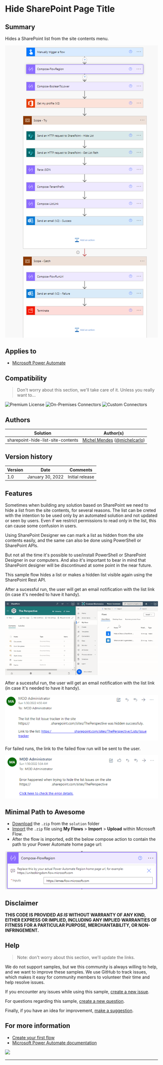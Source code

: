 # Hide SharePoint Page Title

## Summary

Hides a SharePoint list from the site contents menu.

![picture of the sample](assets/flow-overview.png)

## Applies to

* [Microsoft Power Automate](https://docs.microsoft.com/power-automate/)

## Compatibility

> Don't worry about this section, we'll take care of it. Unless you really want to...

![Premium License](https://img.shields.io/badge/Premium%20License-Not%20Required-green.svg "Premium license not required")
![On-Premises Connectors](https://img.shields.io/badge/On--Premises%20Connectors-No-green.svg "Does not use on-premise connectors")
![Custom Connectors](https://img.shields.io/badge/Custom%20Connectors-Not%20Required-green.svg "Does not use custom connectors")

## Authors

Solution|Author(s)
--------|---------
sharepoint-hide-list-site-contents | [Michel Mendes](https://github.com/michelcarlo) ([@michelcarlo](https://twitter.com/michelcarlo))

## Version history

Version|Date|Comments
-------|----|--------
1.0|January 30, 2022|Initial release

## Features

Sometimes when building any solution based on SharePoint we need to hide a list from the site contents, for several reasons. The list can be creted with the intention to be used only by an automated solution and not updated or seen by users.
Even if we restrict permissions to read only in the list, this can cause some confusion in users.

Using SharePoint Designer we can mark a list as hidden from the site contents easily, and the same can also be done using PowerShell or SharePoint APIs.

But not all the time it's possible to use/install PowerShell or SharePoint Designer in our computers. And also it's important to bear in mind that SharePoint designer will be discontinued at some point in the near future.

This sample flow hides a list or makes a hidden list visible again using the SharePoint Rest API.

After a sucessful run, the user will get an email notification with the list link (in case it's needed to have it handy).


![flow running](assets/hideListAnimation.gif)

After a sucessful run, the user will get an email notification with the list link (in case it's needed to have it handy).

![success notification](assets/hidden-success.PNG)

For failed runs, the link to the failed flow run will be sent to the user.

![failure notification](assets/hidden-failure.PNG)

## Minimal Path to Awesome

* [Download](solution/sharepoint-hide-list.zip) the `.zip` from the `solution` folder
* [Import](https://flow.microsoft.com/en-us/blog/import-export-bap-packages/) the `.zip` file using **My Flows** > **Import** > **Upload** within Microsoft Flow.
* After the flow is imported, edit the below compose action to contain the path to your Power Automate home page url: 

![compose update](assets/compose-update.PNG)

## Disclaimer

**THIS CODE IS PROVIDED *AS IS* WITHOUT WARRANTY OF ANY KIND, EITHER EXPRESS OR IMPLIED, INCLUDING ANY IMPLIED WARRANTIES OF FITNESS FOR A PARTICULAR PURPOSE, MERCHANTABILITY, OR NON-INFRINGEMENT.**

## Help

> Note: don't worry about this section, we'll update the links.

We do not support samples, but we this community is always willing to help, and we want to improve these samples. We use GitHub to track issues, which makes it easy for  community members to volunteer their time and help resolve issues.

If you encounter any issues while using this sample, [create a new issue](https://github.com/pnp/powerautomate-samples/issues/new?assignees=&labels=Needs%3A+Triage+%3Amag%3A%2Ctype%3Abug-suspected&template=bug-report.yml&sample=YOURSAMPLENAME&authors=@YOURGITHUBUSERNAME&title=YOURSAMPLENAME%20-%20).

For questions regarding this sample, [create a new question](https://github.com/pnp/powerautomate-samples/issues/new?assignees=&labels=Needs%3A+Triage+%3Amag%3A%2Ctype%3Abug-suspected&template=question.yml&sample=YOURSAMPLENAME&authors=@YOURGITHUBUSERNAME&title=YOURSAMPLENAME%20-%20).

Finally, if you have an idea for improvement, [make a suggestion](https://github.com/pnp/powerautomate-samples/issues/new?assignees=&labels=Needs%3A+Triage+%3Amag%3A%2Ctype%3Abug-suspected&template=suggestion.yml&sample=YOURSAMPLENAME&authors=@YOURGITHUBUSERNAME&title=YOURSAMPLENAME%20-%20).

## For more information

- [Create your first flow](https://docs.microsoft.com/en-us/power-automate/getting-started#create-your-first-flow)
- [Microsoft Power Automate documentation](https://docs.microsoft.com/en-us/power-automate/)


<img src="https://telemetry.sharepointpnp.com/powerautomate-samples/samples/readme-template" />

---
